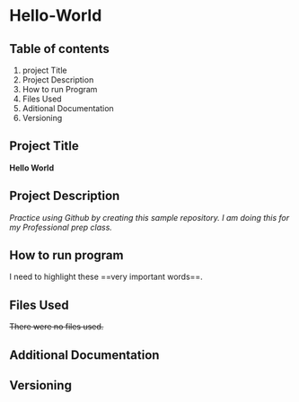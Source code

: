 # Hello-World

## Table of contents
1. project Title
2. Project Description
3. How to run Program
4. Files Used 
5. Aditional Documentation 
6. Versioning 
## Project Title
**Hello World**
## Project Description 
*Practice using Github by creating this sample repository. I am doing this for my Professional prep class.*
## How to run program 
I need to highlight these ==very important words==.
## Files Used 
~~There were no files used.~~
## Additional Documentation 
## Versioning 
